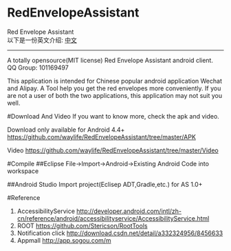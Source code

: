 # RedEnvelopeAssistant
Red Envelope Assistant  
以下是一份英文介绍:
[中文](/README.md)  


---
A totally opensource(MIT license) Red Envelope Assistant android client.
QQ Group: 101169497

This application is intended for Chinese popular android application Wechat and Alipay. A Tool help you get the red envelopes more conveniently.
If you are not a user of both the two applications, this application may not suit you well.    

#Download And Video
If you want to know more, check the apk and video.

Download
only available for Android 4.4+
https://github.com/waylife/RedEnvelopeAssistant/tree/master/APK

Video     https://github.com/waylife/RedEnvelopeAssistant/tree/master/Video


#Compile
##Eclipse
File->Import->Android->Existing Android Code into workspace

##Android Studio
Import project(Eclisep ADT,Gradle,etc.) for AS 1.0+



#Reference
1. AccessibilityService http://developer.android.com/intl/zh-cn/reference/android/accessibilityservice/AccessibilityService.html
2. ROOT https://github.com/Stericson/RootTools  
3. Notification click http://download.csdn.net/detail/a332324956/8456633
4. Appmall http://app.sogou.com/m
